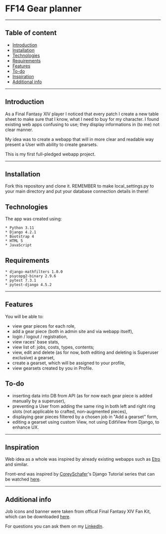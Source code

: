 # FF14 Gear planner

*** 

## Table of content

* [Introduction](#introduction)
* [Installation](#installation)
* [Technologies](#technologies)
* [Requirements](#requirements)
* [Features](#features)
* [To-do](#to-do)
* [Inspiration](#inspiration)
* [Additional info](#additional-info)

***

## Introduction

As a Final Fantasy XIV player I noticed that every patch I create a new table sheet to make sure that I know, what I
need to buy for my character. I found existing web apps confusing to use; they display informations in (to me) not clear
manner.

My idea was to create a webapp that will in more clear and readable way present a User with ability to create
gearsets.

This is my first full-pledged webapp project.

***

## Installation
Fork this repository and clone it. 
REMEMBER to make local_settings.py to your main directory and put your database connection details in there!

## Technologies

The app was created using:

```
* Python 3.11
* Django 4.2.1
* Bootstrap 4
* HTML 5
* JavaScript
```

## Requirements

```
* django-mathfilters 1.0.0
* psycopg2-binary 2.9.6
* pytest 7.3.1
* pytest-django 4.5.2
```

***

## Features

You will be able to:

* view gear pieces for each role,
* add a gear piece (both in admin site and via webapp itself),
* login / logout / registration,
* view races' base stats,
* view list of: jobs, costs, types, contents;
* view, edit and delete (as for now, both editing and deleting is Superuser exclusive) a gearset,
* create a gearset, which will be assigned to your profile,
* view gearsets created by you in Profile.

## To-do

* inserting data into DB from API (as for now each gear piece is added manually by a superuser),
* preventing a User from adding the same ring in both left and right ring slots (not applicable to crafted,
  non-augmented pieces),
* displaying gear pieces filtered by a chosen job in "Add a gearset" form,
* editing a gearset using custom View, not using EditView from Django, to enhance UX.

***

## Inspiration

Web idea as a whole was inspired by already existing webapps such as [Etro](https://etro.gg/) and similar.

Front-end was inspired by [CoreySchafer](https://github.com/CoreyMSchafer)'s Django Tutorial series that can be
watched [here](https://www.youtube.com/playlist?list=PL-osiE80TeTtoQCKZ03TU5fNfx2UY6U4p).

***

## Additional info

Job icons and banner were taken from offical Final Fantasy XIV Fan Kit, which can be
downloaded [here](https://na.finalfantasyxiv.com/lodestone/special/fankit/).

For questions you can ask them on my [LinkedIn](https://www.linkedin.com/in/pawe%C5%82-zwoli%C5%84ski/).
